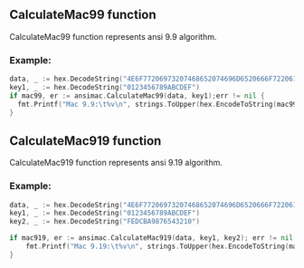 ## CalculateMac99 function
CalculateMac99 function represents ansi 9.9 algorithm.

### Example:

```go
data, _ := hex.DecodeString("4E6F77206973207468652074696D6520666F7220616C6C20ABCD")
key1, _ := hex.DecodeString("0123456789ABCDEF")
if mac99, er := ansimac.CalculateMac99(data, key1);err != nil {
  fmt.Printf("Mac 9.9:\t%v\n", strings.ToUpper(hex.EncodeToString(mac99)))
}
```

## CalculateMac919 function
CalculateMac919 function represents ansi 9.19 algorithm.

### Example:

```go
data, _ := hex.DecodeString("4E6F77206973207468652074696D6520666F7220616C6C20ABCD")
key1, _ := hex.DecodeString("0123456789ABCDEF")
key2, _ := hex.DecodeString("FEDCBA9876543210")

if mac919, er := ansimac.CalculateMac919(data, key1, key2); err != nil {
	fmt.Printf("Mac 9.19:\t%v\n", strings.ToUpper(hex.EncodeToString(mac919)))
}
```
